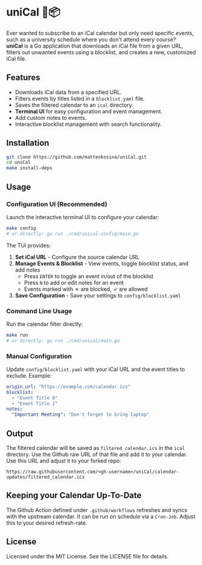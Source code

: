 # uniCal 📆📦

Ever wanted to subscribe to an iCal calendar but only need specific events, such as a university schedule where you don't attend every course?  
**uniCal** is a Go application that downloads an iCal file from a given URL, filters out unwanted events using a blocklist, and creates a new, customized iCal file.

## Features

- Downloads iCal data from a specified URL.
- Filters events by titles listed in a `blocklist.yaml` file.
- Saves the filtered calendar to an `ical` directory.
- **Terminal UI** for easy configuration and event management.
- Add custom notes to events.
- Interactive blocklist management with search functionality.

## Installation

```bash
git clone https://github.com/matteokosina/uniCal.git
cd uniCal
make install-deps
```

## Usage

### Configuration UI (Recommended)

Launch the interactive terminal UI to configure your calendar:

```bash
make config
# or directly: go run ./cmd/unical-config/main.go
```

The TUI provides:

1. **Set iCal URL** - Configure the source calendar URL
2. **Manage Events & Blocklist** - View events, toggle blocklist status, and add notes
   - Press `ENTER` to toggle an event in/out of the blocklist
   - Press `N` to add or edit notes for an event
   - Events marked with ✗ are blocked, ✓ are allowed
3. **Save Configuration** - Save your settings to `config/blocklist.yaml`

### Command Line Usage

Run the calendar filter directly:

```bash
make run
# or directly: go run ./cmd/unical/main.go
```

### Manual Configuration

Update `config/blocklist.yaml` with your iCal URL and the event titles to exclude. Example:

```yaml
origin_url: "https://example.com/calendar.ics"
blocklist:
  - "Event Title 0"
  - "Event Title 1"
notes:
  "Important Meeting": "Don't forget to bring laptop"
```

## Output

The filtered calendar will be saved as `filtered_calendar.ics` in the `ical` directory. Use the Github raw URL of that file and add it to your calendar.
Use this URL and adjust it to your forked repo:

`https://raw.githubusercontent.com/<gh-username>/uniCal/calendar-updates/filtered_calendar.ics`

## Keeping your Calendar Up-To-Date

The Github Action defined under `.github/workflows` refreshes and syncs with the upstream calendar. It can be run on schedule via a `Cron-Job`. Adjust this to your desired refresh-rate.

## License

Licensed under the MIT License. See the LICENSE file for details.
